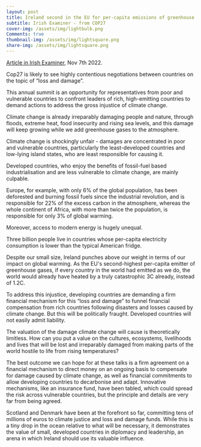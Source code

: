 ```yaml
---
layout: post
title: Ireland second in the EU for per-capita emissions of greenhouse gases — we must act
subtitle: Irish Examiner - from COP27
cover-img: /assets/img/lightbulb.png
Comments: true
thumbnail-img: /assets/img/lightsquare.png
share-img: /assets/img/lightsquare.png
---
```


[Article in Irish Examiner](https://www.irishexaminer.com/opinion/commentanalysis/arid-41000885.html), Nov 7th 2022.

Cop27 is likely to see highly contentious negotiations between countries on the topic of “loss and damage”.

This annual summit is an opportunity for representatives from poor and vulnerable countries to confront leaders of rich, high-emitting countries to demand actions to address the gross injustice of climate change.

Climate change is already irreparably damaging people and nature, through floods, extreme heat, food insecurity and rising sea levels, and this damage will keep growing while we add greenhouse gases to the atmosphere. 

Climate change is shockingly unfair - damages are concentrated in poor and vulnerable countries, particularly the least-developed countries and low-lying island states, who are least responsible for causing it.

Developed countries, who enjoy the benefits of fossil-fuel based industrialisation and are less vulnerable to climate change, are mainly culpable. 

Europe, for example, with only 6% of the global population, has been deforested and burning fossil fuels since the industrial revolution, and is responsible for 22% of the excess carbon in the atmosphere, whereas the whole continent of Africa, with more than twice the population, is responsible for only 3% of global warming. 

Moreover, access to modern energy is hugely unequal. 

Three billion people live in countries whose per-capita electricity consumption is lower than the typical American fridge.

Despite our small size, Ireland punches above our weight in terms of our impact on global warming. As the EU's second-highest per-capita emitter of greenhouse gases, if every country in the world had emitted as we do, the world would already have heated by a truly catastrophic 3C already, instead of 1.2C.

To address this injustice, developing countries are demanding a firm financial mechanism for this “loss and damage” to funnel financial compensation from rich countries following disasters and losses caused by climate change. But this will be politically fraught. Developed countries will not easily admit liability. 

The valuation of the damage climate change will cause is theoretically limitless. How can you put a value on the cultures, ecosystems, livelihoods and lives that will be lost and irreparably damaged from making parts of the world hostile to life from rising temperatures?

The best outcome we can hope for at these talks is a firm agreement on a financial mechanism to direct money on an ongoing basis to compensate for damage caused by climate change, as well as financial commitments to allow developing countries to decarbonise and adapt. Innovative mechanisms, like an insurance fund, have been tabled, which could spread the risk across vulnerable countries, but the principle and details are very far from being agreed.

Scotland and Denmark have been at the forefront so far, committing tens of millions of euros to climate justice and loss and damage funds. While this is a tiny drop in the ocean relative to what will be necessary, it demonstrates the value of small, developed countries in diplomacy and leadership, an arena in which Ireland should use its valuable influence.
